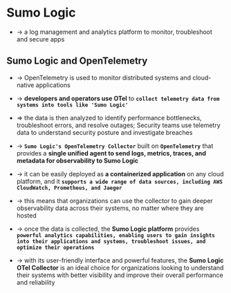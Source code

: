 
# Sumo Logic
* -> a log management and analytics platform to monitor, troubleshoot and secure apps

## Sumo Logic and OpenTelemetry
* -> OpenTelemetry is used to monitor distributed systems and cloud-native applications
* -> **developers and operators use OTel** to **`collect telemetry data from systems into tools like 'Sumo Logic'`**
* => the data is then analyzed to identify performance bottlenecks, troubleshoot errors, and resolve outages; Security teams use telemetry data to understand security posture and investigate breaches

* -> **`Sumo Logic's OpenTelemetry Collector`** built on **`OpenTelemetry`** that provides a **single unified agent to send logs, metrics, traces, and metadata for observability to Sumo Logic**
* -> it can be easily deployed as **a containerized application** on any cloud platform, and it **`supports a wide range of data sources, including AWS CloudWatch, Prometheus, and Jaeger`**
* -> this means that organizations can use the collector to gain deeper observability data across their systems, no matter where they are hosted

* -> once the data is collected, the **Sumo Logic platform** provides **`powerful analytics capabilities, enabling users to gain insights into their applications and systems, troubleshoot issues, and optimize their operations`**
* -> with its user-friendly interface and powerful features, the **Sumo Logic OTel Collector** is an ideal choice for organizations looking to understand their systems with better visibility and improve their overall performance and reliability

